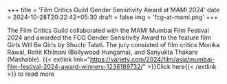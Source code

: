 +++
title = 'Film Critics Guild Gender Sensitivity Award at MAMI 2024'
date = 2024-10-28T20:22:42+05:30
draft = false
img = 'fcg-at-mami.png'
+++

The Film Critics Guild collaborated with the MAMI Mumbai Film Festival 2024 and awarded the FCG Gender Sensitivity Award to the feature film Girls Will Be Girls by Shuchi Talati. The jury consisted of film critics Monika Rawal, Rohit Khilnani (Bollywood Hungama), and Sanyukta Thakare (Mashable). {{< extlink link="https://variety.com/2024/film/asia/mumbai-film-festival-2024-award-winners-1236189732/" >}}Click here{{< /extlink >}} to read more
